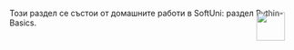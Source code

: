 Този раздел се състои от домашните работи в SoftUni: раздел Pythin-Basics. 
<img src="https://img.icons8.com/color/48/null/python--v1.png" style="width: 50px; position: relative; float: right; margin-right: 20px; top: -10px;"/>
